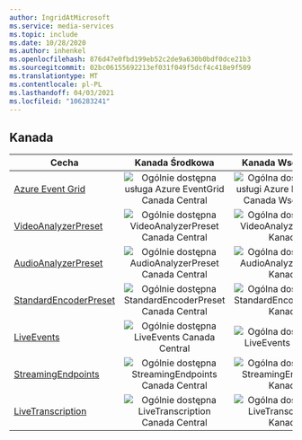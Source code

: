 ```yaml
---
author: IngridAtMicrosoft
ms.service: media-services
ms.topic: include
ms.date: 10/28/2020
ms.author: inhenkel
ms.openlocfilehash: 876d47e0fbd199eb52c2de9a630b0bdf0dce21b3
ms.sourcegitcommit: 02bc06155692213ef031f049f5dcf4c418e9f509
ms.translationtype: MT
ms.contentlocale: pl-PL
ms.lasthandoff: 04/03/2021
ms.locfileid: "106283241"
---
```

<!--Feature availability in region-->
## <a name="canada"></a>Kanada

| Cecha | Kanada Środkowa | Kanada Wschodnia |
| --- | :---: | :---: |
| [Azure Event Grid](../monitoring/reacting-to-media-services-events.md) |![Ogólnie dostępna usługa Azure EventGrid Canada Central](../media/azure-clouds-regions/ga.svg)  |![Ogólna dostępność usługi Azure EventGrid Canada Wschodnia](../media/azure-clouds-regions/ga.svg) |
| [VideoAnalyzerPreset](../analyze-video-audio-files-concept.md) |![Ogólnie dostępna VideoAnalyzerPreset Canada Central](../media/azure-clouds-regions/ga.svg)  | ![Ogólna dostępność VideoAnalyzerPreset Kanady](../media/azure-clouds-regions/ga.svg) |
| [AudioAnalyzerPreset](../analyze-video-audio-files-concept.md) |![Ogólnie dostępna AudioAnalyzerPreset Canada Central](../media/azure-clouds-regions/ga.svg)  | ![Ogólna dostępność AudioAnalyzerPreset Kanady](../media/azure-clouds-regions/ga.svg) |
| [StandardEncoderPreset](../encode-concept.md) |![Ogólnie dostępna StandardEncoderPreset Canada Central](../media/azure-clouds-regions/ga.svg)  | ![Ogólna dostępność StandardEncoderPreset Kanady](../media/azure-clouds-regions/ga.svg) |
| [LiveEvents](../stream-live-streaming-concept.md) |![Ogólnie dostępna LiveEvents Canada Central](../media/azure-clouds-regions/ga.svg)  | ![Ogólna dostępność LiveEvents Kanady](../media/azure-clouds-regions/ga.svg) |
| [StreamingEndpoints](../stream-streaming-endpoint-concept.md) |![Ogólnie dostępna StreamingEndpoints Canada Central](../media/azure-clouds-regions/ga.svg) | ![Ogólna dostępność StreamingEndpoints Kanady](../media/azure-clouds-regions/ga.svg)  |
| [LiveTranscription](../live-event-live-transcription-how-to.md) |![Ogólnie dostępna LiveTranscription Canada Central](../media/azure-clouds-regions/ga.svg) |![Ogólna dostępność LiveTranscription Kanady](../media/azure-clouds-regions/ga.svg) |
